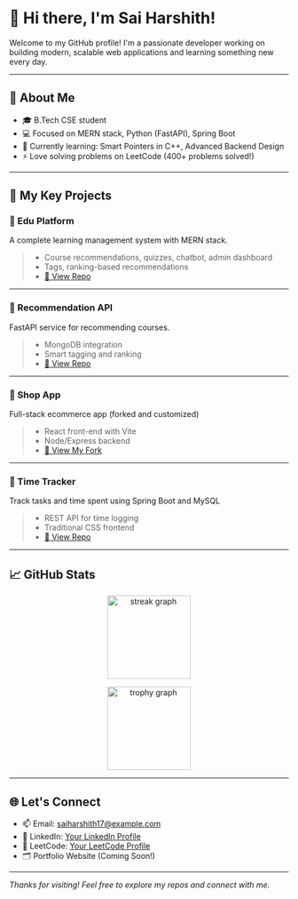 # 👋 Hi there, I'm Sai Harshith!

Welcome to my GitHub profile! I'm a passionate developer working on building modern, scalable web applications and learning something new every day.

---

## 🚀 About Me

- 🎓 B.Tech CSE student
- 💻 Focused on MERN stack, Python (FastAPI), Spring Boot
- 🌱 Currently learning: Smart Pointers in C++, Advanced Backend Design
- ⚡ Love solving problems on LeetCode (400+ problems solved!)

---

## 📂 My Key Projects

### 📌 Edu Platform
A complete learning management system with MERN stack.
> - Course recommendations, quizzes, chatbot, admin dashboard
> - Tags, ranking-based recommendations
> - [🔗 View Repo](https://github.com/SaiHarshith17/edu_platform)

---

### 📌 Recommendation API
FastAPI service for recommending courses.
> - MongoDB integration
> - Smart tagging and ranking
> - [🔗 View Repo](https://github.com/SaiHarshith17/recommendation_api)

---

### 📌 Shop App
Full-stack ecommerce app (forked and customized)
> - React front-end with Vite
> - Node/Express backend
> - [🔗 View My Fork](https://github.com/SaiHarshith17/shop-app1)

---

### 📌 Time Tracker
Track tasks and time spent using Spring Boot and MySQL
> - REST API for time logging
> - Traditional CSS frontend
> - [🔗 View Repo](https://github.com/SaiHarshith17/time-tracker)

---

## 📈 GitHub Stats

<p align="center">
  <img src="https://streak-stats.demolab.com?user=SaiHarshith17&locale=en&mode=daily&theme=dracula&hide_border=false&border_radius=5&order=3" height="150" alt="streak graph" />
</p>

<p align="center">
  <img src="https://github-profile-trophy.vercel.app?username=SaiHarshith17&theme=dracula&column=-1&row=1&margin-w=8&margin-h=8&no-bg=false&no-frame=false&order=4" height="150" alt="trophy graph" />
</p>

---

## 🌐 Let's Connect

- 📫 Email: saiharshith17@example.com
- 💼 LinkedIn: [Your LinkedIn Profile](https://www.linkedin.com)
- 🌟 LeetCode: [Your LeetCode Profile](https://leetcode.com)
- 🗂️ Portfolio Website (Coming Soon!)

---

*Thanks for visiting! Feel free to explore my repos and connect with me.*
